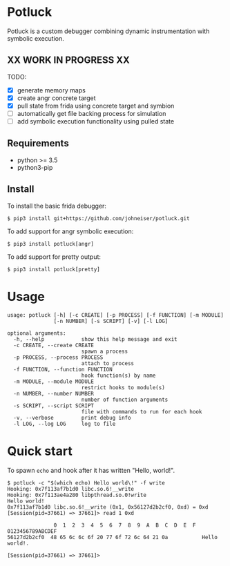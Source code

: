 
# Potluck

Potluck is a custom debugger combining dynamic instrumentation with symbolic execution.

## XX WORK IN PROGRESS XX

TODO:
- [x] generate memory maps
- [x] create angr concrete target
- [x] pull state from frida using concrete target and symbion
- [ ] automatically get file backing process for simulation
- [ ] add symbolic execution functionality using pulled state

## Requirements

- python >= 3.5
- python3-pip

## Install

To install the basic frida debugger:

```
$ pip3 install git+https://github.com/johneiser/potluck.git
```

To add support for angr symbolic execution:

```
$ pip3 install potluck[angr]
```

To add support for pretty output:

```
$ pip3 install potluck[pretty]
```

# Usage


```
usage: potluck [-h] [-c CREATE] [-p PROCESS] [-f FUNCTION] [-m MODULE]
               [-n NUMBER] [-s SCRIPT] [-v] [-l LOG]

optional arguments:
  -h, --help            show this help message and exit
  -c CREATE, --create CREATE
                        spawn a process
  -p PROCESS, --process PROCESS
                        attach to process
  -f FUNCTION, --function FUNCTION
                        hook function(s) by name
  -m MODULE, --module MODULE
                        restrict hooks to module(s)
  -n NUMBER, --number NUMBER
                        number of function arguments
  -s SCRIPT, --script SCRIPT
                        file with commands to run for each hook
  -v, --verbose         print debug info
  -l LOG, --log LOG     log to file
```


# Quick start

To spawn `echo` and hook after it has written "Hello, world!".
```
$ potluck -c "$(which echo) Hello world\!" -f write
Hooking: 0x7f113af7b1d0 libc.so.6!__write
Hooking: 0x7f113ae4a280 libpthread.so.0!write
Hello world!
0x7f113af7b1d0 libc.so.6!__write (0x1, 0x56127d2b2cf0, 0xd) = 0xd
[Session(pid=37661) => 37661]> read 1 0xd

               0  1  2  3  4  5  6  7  8  9  A  B  C  D  E  F  0123456789ABCDEF
56127d2b2cf0  48 65 6c 6c 6f 20 77 6f 72 6c 64 21 0a           Hello world!.

[Session(pid=37661) => 37661]> 
```


